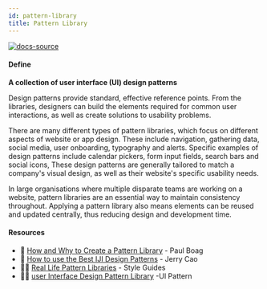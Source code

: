 ```yaml
---
id: pattern-library
title: Pattern Library
---
```


[![docs-source](https://img.shields.io/badge/SRC-UX%20Companion-blue)](https://play.google.com/store/apps/details?id=com.cyberduck.uxcompanion)

#### Define

**A collection of user interface (UI) design patterns**

Design patterns provide standard, effective reference points. From the libraries, designers can build the elements required for common user interactions, as well as create solutions to usability problems.

There are many different types of pattern libraries, which focus on different aspects of website or app design. These include navigation, gathering data, social media, user onboarding, typography and alerts. Specific examples of design patterns include calendar pickers, form input fields, search bars and social icons, These design patterns are generally tailored to match a company's visual design, as well as their website's specific usability needs.

In large organisations where multiple disparate teams are working on a website, pattern libraries are an essential way to maintain consistency throughout. Applying a pattern library also means elements can be reused and updated centrally, thus reducing design and development time. 
#### Resources

* 📃 [How and Why to Create a Pattern Library](https://boagworld.com/design/pattern-library) - Paul Boag
* 📃 [How to use the Best IJI Design Patterns](https://www.uxpin.com/studio/blog/use-right-ui-design-patterns/) - Jerry Cao
* 🧑‍💻 [Real Life Pattern Libraries](http://styleguides.io/examples.html) - Style Guides
* 🧑‍💻 [user Interface Design Pattern Library](http://ui-patterns.com/) -UI Pattern